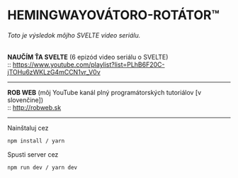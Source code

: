 # HEMINGWAYOVÁTORO-ROTÁTOR™
###### Toto je výsledok môjho SVELTE video seriálu.

**NAUČÍM ŤA SVELTE** (6 epizód video seriálu o SVELTE)  
:: https://www.youtube.com/playlist?list=PLhB6F20C-jTOHu6zWKLzG4mCCN1vr_V0v

---

**ROB WEB** (môj YouTube kanál plný programátorských tutoriálov [v slovenčine])  
:: http://robweb.sk

---

Nainštaluj cez

```bash
npm install / yarn
```

Spusti server cez

```bash
npm run dev / yarn dev
```
